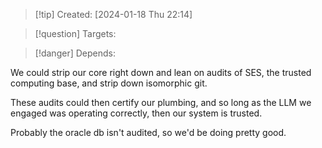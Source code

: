 
>[!tip] Created: [2024-01-18 Thu 22:14]

>[!question] Targets: 

>[!danger] Depends: 

We could strip our core right down and lean on audits of SES, the trusted computing base, and strip down isomorphic git.

These audits could then certify our plumbing, and so long as the LLM we engaged was operating correctly, then our system is trusted.

Probably the oracle db isn't audited, so we'd be doing pretty good.